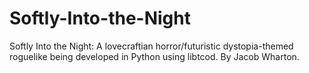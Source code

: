 # Softly-Into-the-Night
Softly Into the Night: A lovecraftian horror/futuristic dystopia-themed roguelike being developed in Python using libtcod. By Jacob Wharton.
